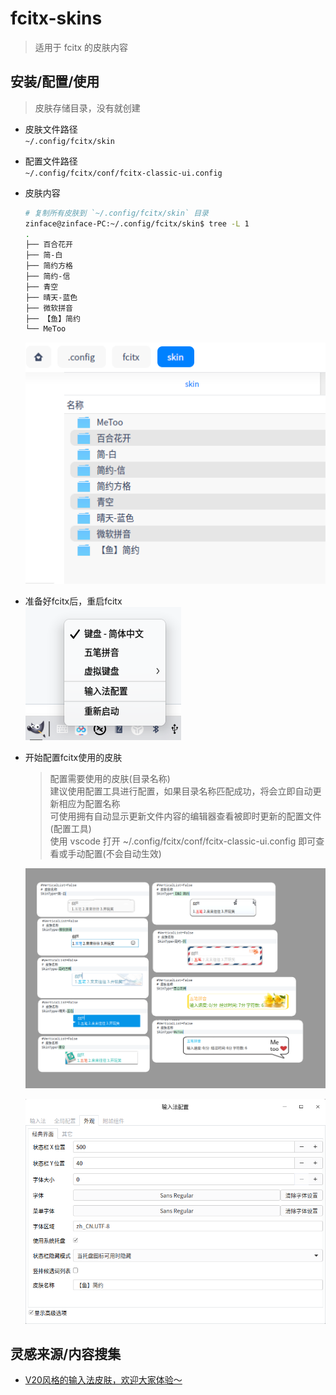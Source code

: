 # fcitx-skins

> 适用于 fcitx 的皮肤内容

## 安装/配置/使用

> 皮肤存储目录，没有就创建

- 皮肤文件路径\
    `~/.config/fcitx/skin`
- 配置文件路径\
    `~/.config/fcitx/conf/fcitx-classic-ui.config`

- 皮肤内容
    ``` bash
    # 复制所有皮肤到 `~/.config/fcitx/skin` 目录
    zinface@zinface-PC:~/.config/fcitx/skin$ tree -L 1
    .
    ├── 百合花开
    ├── 简-白
    ├── 简约方格
    ├── 简约-信
    ├── 青空
    ├── 晴天-蓝色
    ├── 微软拼音
    ├── 【鱼】简约
    └── MeToo
    ```
    ![](screenshots/20220602112646.png)

- 准备好fcitx后，重启fcitx\
    ![](screenshots/20220602113618.png)  

- 开始配置fcitx使用的皮肤
    > 配置需要使用的皮肤(目录名称)\
    > 建议使用配置工具进行配置，如果目录名称匹配成功，将会立即自动更新相应为配置名称\
    > 可使用拥有自动显示更新文件内容的编辑器查看被即时更新的配置文件(配置工具)\
    > 使用 vscode 打开 ~/.config/fcitx/conf/fcitx-classic-ui.config 即可查看或手动配置(不会自动生效)

    ![](screenshots/20220602112444.png)  

    ![](screenshots/20220602113330.png)  
    

## 灵感来源/内容搜集

- [V20风格的输入法皮肤，欢迎大家体验～][bbs]


[bbs]: https://bbs.deepin.org/post/196126